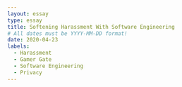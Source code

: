 ```yaml
---
layout: essay
type: essay
title: Softening Harassment With Software Engineering
# All dates must be YYYY-MM-DD format!
date: 2020-04-23
labels:
  - Harassment
  - Gamer Gate
  - Software Engineering
  - Privacy
---
```

